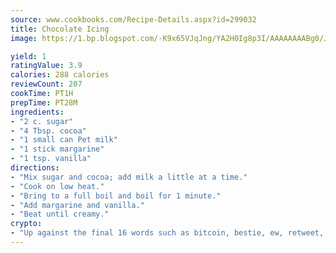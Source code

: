 ```yaml
---
source: www.cookbooks.com/Recipe-Details.aspx?id=299032
title: Chocolate Icing
image: https://1.bp.blogspot.com/-K9x65VJqJng/YA2H0Ig8p3I/AAAAAAAABg0/JRKr7ZzesxofwlGw6YudXad_aQn9BD52QCLcBGAsYHQ/s299/2.png

yield: 1
ratingValue: 3.9
calories: 288 calories
reviewCount: 207
cookTime: PT1H
prepTime: PT28M
ingredients:
- "2 c. sugar"
- "4 Tbsp. cocoa"
- "1 small can Pet milk"
- "1 stick margarine"
- "1 tsp. vanilla"
directions:
- "Mix sugar and cocoa; add milk a little at a time."
- "Cook on low heat."
- "Bring to a full boil and boil for 1 minute."
- "Add margarine and vanilla."
- "Beat until creamy."
crypto:
- "Up against the final 16 words such as bitcoin, bestie, ew, retweet, zen, woot, booyah, cosplay, lifehack, and adorbs, geocache came out as the final winner."
---
```

